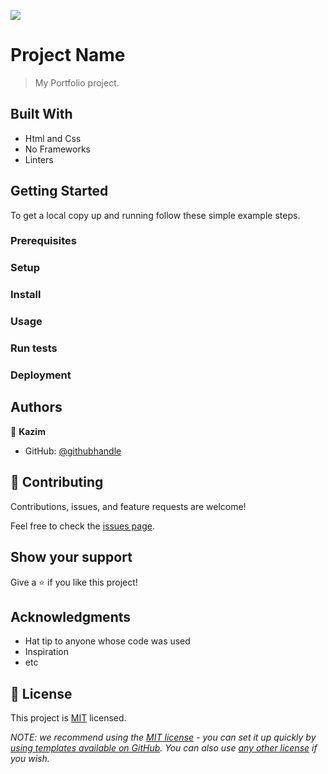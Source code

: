 ![](https://img.shields.io/badge/Microverse-blueviolet)

# Project Name

> My Portfolio project.


## Built With

- Html and Css
- No Frameworks
- Linters 




## Getting Started



To get a local copy up and running follow these simple example steps.

### Prerequisites

### Setup

### Install

### Usage

### Run tests

### Deployment



## Authors

👤 **Kazim**

- GitHub: [@githubhandle](https://github.com/kazim110)

 
## 🤝 Contributing

Contributions, issues, and feature requests are welcome!

Feel free to check the [issues page](../../issues/).

## Show your support

Give a ⭐️ if you like this project!

## Acknowledgments

- Hat tip to anyone whose code was used
- Inspiration
- etc

## 📝 License

This project is [MIT](./LICENSE) licensed.

_NOTE: we recommend using the [MIT license](https://choosealicense.com/licenses/mit/) - you can set it up quickly by [using templates available on GitHub](https://docs.github.com/en/communities/setting-up-your-project-for-healthy-contributions/adding-a-license-to-a-repository). You can also use [any other license](https://choosealicense.com/licenses/) if you wish._
